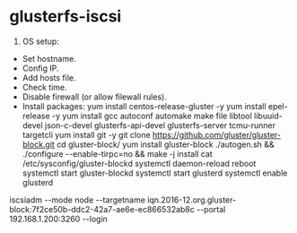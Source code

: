 # glusterfs-iscsi
1. OS setup:
- Set hostname.
- Config IP.
- Add hosts file.
- Check time.
- Disable firewall (or allow filewall rules).
- Install packages:
      yum install centos-release-gluster -y
      yum install epel-release -y
      yum install gcc autoconf automake make file libtool libuuid-devel json-c-devel glusterfs-api-devel glusterfs-server tcmu-runner targetcli
      yum install git -y
      git clone https://github.com/gluster/gluster-block.git
      cd gluster-block/
      yum install gluster-block
      ./autogen.sh && ./configure --enable-tirpc=no && make -j install
      cat /etc/sysconfig/gluster-blockd
      systemctl daemon-reload
      reboot
      systemctl start gluster-blockd
      systemctl start glusterd
      systemctl enable glusterd

iscsiadm --mode node --targetname iqn.2016-12.org.gluster-block:7f2ce50b-ddc2-42a7-ae6e-ec866532ab8c --portal 192.168.1.200:3260 --login
